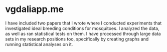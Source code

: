 # vgdaliapp.me

I have included two papers that I wrote where I conducted experiments that investigated ideal breeding conditions for mosquitoes. I analyzed the data, as well as ran statistical tests on them.
I have processed through large data sets in my research positions too, specifically by creating graphs and running statistical analyses on it. 

